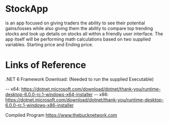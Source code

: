 # StockApp
is an app focused on giving traders the ability to see their potential gains/losses while also giving them the ability to compare top trending stocks and look up details on stocks all within a friendly user interface. The app itself will be performing math calculations based on two supplied variables. Starting price and Ending price. 

# Links of Reference
.NET 6 Framework Download: (Needed to run the supplied Executable)

-- x64: https://dotnet.microsoft.com/download/dotnet/thank-you/runtime-desktop-6.0.0-rc.1-windows-x64-installer
-- x86: https://dotnet.microsoft.com/download/dotnet/thank-you/runtime-desktop-6.0.0-rc.1-windows-x86-installer

Compiled Program
https://www.thebucknetwork.com
